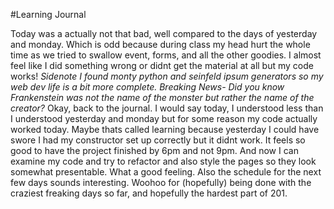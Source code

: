 #Learning Journal

Today was a actually not that bad, well compared to the days of yesterday and monday. Which is odd because during class my head hurt the whole time as we tried to swallow event, forms, and all the other goodies. I almost feel like I did something wrong or didnt get the material at all but my code works! _Sidenote I found monty python and seinfeld ipsum generators so my web dev life is a bit more complete. Breaking News- Did you know Frankenstein was not the name of the monster but rather the name of the creator?_ Okay, back to the journal. I would say today, I understood less than I understood yesterday and monday but for some reason my code actually worked today. Maybe thats called learning because yesterday I could have swore I had my constructor set up correctly but it didnt work. It feels so good to have the project finished by 6pm and not 9pm. And now I can examine my code and try to refactor and also style the pages so they look somewhat presentable. What a good feeling. Also the schedule for the next few days sounds interesting. Woohoo for (hopefully) being done with the craziest freaking days so far, and hopefully the hardest part of 201. 
